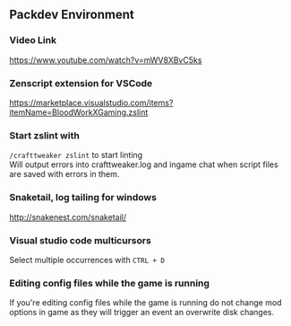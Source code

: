 ## Packdev Environment

### Video Link
https://www.youtube.com/watch?v=mWV8XBvC5ks

### Zenscript extension for VSCode
https://marketplace.visualstudio.com/items?itemName=BloodWorkXGaming.zslint

### Start zslint with
`/crafttweaker zslint` to start linting  
Will output errors into crafttweaker.log and ingame chat when script files are saved with errors in them.

### Snaketail, log tailing for windows
http://snakenest.com/snaketail/

### Visual studio code multicursors
Select multiple occurrences with `CTRL + D`

### Editing config files while the game is running
If you're editing config files while the game is running do not change mod options in game
as they will trigger an event an overwrite disk changes.
